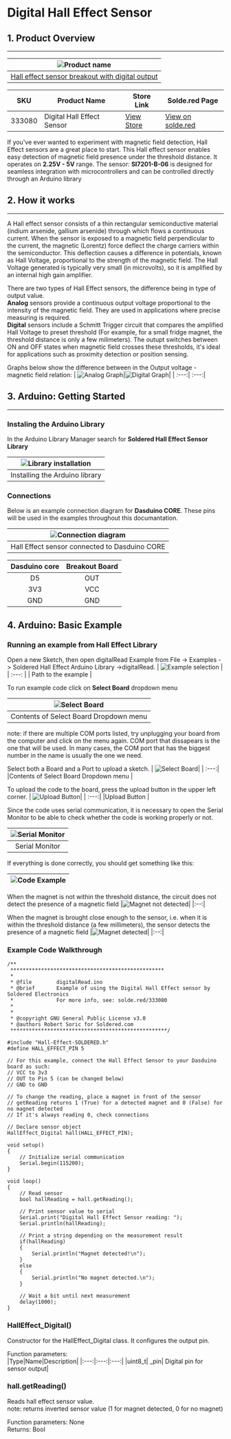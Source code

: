 # Digital Hall Effect Sensor

## 1. Product Overview
---
| ![Product name](https://soldered.com/productdata/2022/03/DSC-7131-Edit-1024x683.jpg) |
| :----------------------------------------------------------------------------------: |
|     [Hall effect sensor breakout with digital output](https://solde.red/333080)      |

| SKU       | Product Name                           | Store Link | Solde.red Page |
|-----      |--------------                          |------------|----------------|
|  333080   |      Digital Hall Effect Sensor        |[View Store](https://soldered.com/product/hall-effect-sensor-breakout-with-digital-output/)| [View on solde.red](https://solde.red/333080)              |

If you've ever wanted to experiment with magnetic field detection, Hall Effect sensors are a great place to start. 
This Hall effect sensor enables easy detection of magnetic field presence under the threshold distance. It operates on **2.25V - 5V** range. The sensor: **SI7201-B-06** is designed for seamless integration with microcontrollers and can be controlled directly through an Arduino library

## 2. How it works
---
A Hall effect sensor consists of a thin rectangular semiconductive material (indium arsenide, gallium arsenide) through which flows a continuous current. When the sensor is exposed to a magnetic field perpendicular to the current, the magnetic (Lorentz) force deflect the charge carriers within the semiconductor. This deflection causes a difference in potentials, known as Hall Voltage, proportional to the strength of the magnetic field. The Hall Voltage generated is typically very small (in microvolts), so it is amplified by an internal high gain amplifier.

There are two types of Hall Effect sensors, the difference being in type of output value.   
**Analog** sensors provide a continuous output voltage proportional to the intensity of the magnetic field. They are used in applications where precise measuring is required.  
 **Digital** sensors include a Schmitt Trigger circuit that compares the amplified Hall Voltage to preset threshold (For example, for a small fridge magnet, the threshold distance is only a few milimeters). The outupt switches between ON and OFF states when magnetic field crosses these thresholds, it's ideal for applications such as proximity detection or position sensing.

Graphs below show the difference between in the Output voltage - magnetic field relation:
 | ![Analog Graph](pictures/AnalogGraph.png)|![Digital Graph](pictures/DigitalGraph.png)|
 | :---:| :---:|


## 3. Arduino: Getting Started
---
### Instaling the Arduino Library
In the Arduino Library Manager search for **Soldered Hall Effect Sensor Library**

| ![Library installation](pictures/LibraryInstallation.png)|
|:---:|
| Installing the Arduino library |  

### Connections 
Below is an example connection diagram for **Dasduino CORE**. These pins will be used in the examples throughout this documantation.

| ![Connection diagram](pictures/ExampleConnectionDiagram.jpg)|
|:---:|
| Hall Effect sensor connected to Dasduino CORE | 

| Dasduino core | Breakout Board |  
|:--:| :--:| 
| D5 | OUT |
|3V3| VCC |
|GND| GND |

## 4. Arduino: Basic Example

### Running an example from Hall Effect Library
Open a new Sketch, then open  digitalRead Example from File -> Examples -> Soldered Hall Effect Arduino Library ->digitalRead.
| ![Example selection](pictures/ExampleCode.png) |
| :---: |
| Path to the example |

To run example code click on **Select Board** dropdown menu

| ![Select Board](pictures/SelectBoard.png)|
| :---:|
|Contents of Select Board Dropdown menu |

note: if there are multiple COM ports listed, try unplugging your board from the computer and click on the menu again. COM port that dissapears is the one that will be used. In many cases, the COM port that has the biggest number in the name is usually the one we need.

Select both a Board and a Port to upload a sketch.
| ![Select Board](pictures/BoardAndPortSelect.png)|
| :---:|
|Contents of Select Board Dropdown menu |



To upload the code to the board, press the upload button in the upper left corner.
| ![Upload Button](pictures/UploadButton.png)|
| :---:|
|Upload Button |

Since the code uses serial communication, it is necessary to open the Serial Monitor to be able to check whether the code is working properly or not.

| ![Serial Monitor](pictures/SerialMonitorpng.png)|
| :---:|
|Serial Monitor |

If everything is done correctly, you should get something like this:

| ![Code Example](pictures/WindowExample.png)|
| :---:|


When the magnet is not within the threshold distance, the circuit does not detect the presence of a magnetic field
|![Magnet not detected](pictures/MagnetNotDetected.jpg)|
|:--:|

When the magnet is brought close enough to the sensor, i.e. when it is within the threshold distance (a few millimeters), the sensor detects the presence of a magnetic field
|![Magnet detected](pictures/MagnetDetected.jpg)|
|:--:|

### Example Code Walkthrough

```
/**
 **************************************************
 *
 * @file        digitalRead.ino
 * @brief       Example of using the Digital Hall Effect sensor by Soldered Electronics
 *              For more info, see: solde.red/333080
 *
 *
 * @copyright GNU General Public License v3.0
 * @authors Robert Soric for Soldered.com
 ***************************************************/

#include "Hall-Effect-SOLDERED.h"
#define HALL_EFFECT_PIN 5

// For this example, connect the Hall Effect Sensor to your Dasduino board as such:
// VCC to 3v3
// OUT to Pin 5 (can be changed below)
// GND to GND

// To change the reading, place a magnet in front of the sensor
// getReading returns 1 (True) for a detected magnet and 0 (False) for no magnet detected
// If it's always reading 0, check connections

// Declare sensor object
HallEffect_Digital hall(HALL_EFFECT_PIN);

void setup()
{
    // Initialize serial communication
    Serial.begin(115200);
}

void loop()
{
    // Read sensor
    bool hallReading = hall.getReading();

    // Print sensor value to serial
    Serial.print("Digital Hall Effect Sensor reading: ");
    Serial.println(hallReading);

    // Print a string depending on the measurement result
    if(hallReading)
    {
        Serial.println("Magnet detected!\n");
    }
    else
    {
        Serial.println("No magnet detected.\n");
    }
    
    // Wait a bit until next measurement
    delay(1000);
}

```
### HallEffect_Digital()
Constructor for the HallEffect_Digital class. It configures the output pin.

Function parameters:   
|Type|Name|Description|
|:---:|:---:|:---:|
|uint8_t| _pin| Digital pin for sensor output|        
### hall.getReading()
Reads hall effect sensor value.  
note: returns inverted sensor value (1 for magnet detected, 0 for no magnet)

Function parameters: None  
Returns: Bool